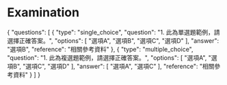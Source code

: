 # Examination

{
    "questions": [
        {
            "type": "single_choice",
            "question": "1. 此為單選題範例，請選擇正確答案。",
            "options": [
                "選項A",
                "選項B",
                "選項C",
                "選項D"
            ],
            "answer": "選項B",
            "reference": "相關參考資料"
        },
        {
            "type": "multiple_choice",
            "question": "1. 此為複選題範例，請選擇正確答案。",
            "options": [
                "選項A",
                "選項B",
                "選項C",
                "選項D"
            ],
            "answer": [
                "選項A",
                "選項C"
            ],
            "reference": "相關參考資料"
        }
    ]
}
